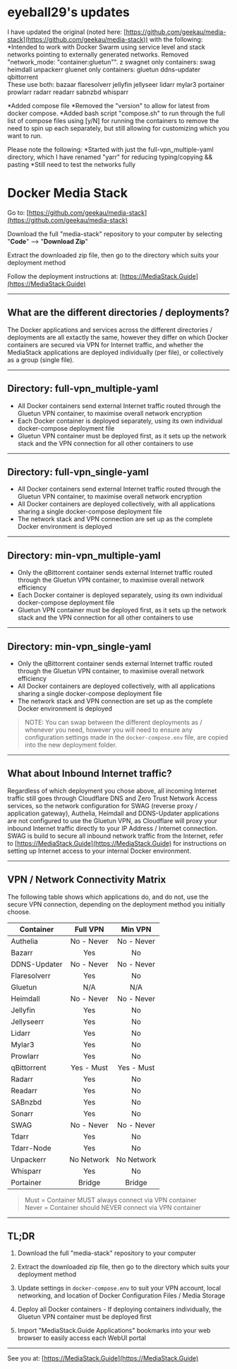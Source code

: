 # eyeball29's updates
I have updated the original (noted here: [https://github.com/geekau/media-stack](https://github.com/geekau/media-stack)) with the following:
*Intended to work with Docker Swarm using service level and stack networks pointing to externally generated networks. Removed "network_mode: "container:gluetun"". z
 swagnet only containers:
  swag
  heimdall
  unpackerr
 gluenet only containers:
  gluetun
  ddns-updater
  qbittorrent  
 These use both: 
  bazaar
  flaresolverr
  jellyfin
  jellyseer
  lidarr
  mylar3
  portainer
  prowlarr
  radarr
  readarr
  sabnzbd
  whisparr
  
*Added  compose file
*Removed the "version" to allow for latest from docker compose. 
*Added bash script "compose.sh" to run through the full list of compose files using [y/N] for running the containers to remove the need to spin up each separately, but still allowing for customizing which you want to run. 


Please note the following:
*Started with just the full-vpn_multiple-yaml directory, which I have renamed "yarr" for reducing typing/copying && pasting
*Still need to test the networks fully






# Docker Media Stack

Go to: [https://github.com/geekau/media-stack](https://github.com/geekau/media-stack)

Download the full "media-stack" repository to your computer by selecting "**Code**" --> "**Download Zip**"

Extract the downloaded zip file, then go to the directory which suits your deployment method

Follow the deployment instructions at: [https://MediaStack.Guide](https://MediaStack.Guide)

---

## What are the different directories / deployments?

The Docker applications and services across the different directories / deployments are all extactly the same, however they differ on which Docker containers are secured via VPN for Internet traffic, and whether the MediaStack applications are deployed individually (per file), or collectively as a group (single file).

---

## Directory: full-vpn_multiple-yaml

 - All Docker containers send external Internet traffic routed through the Gluetun VPN container, to maximise overall network encryption
 - Each Docker container is deployed separately, using its own individual docker-compose deployment file
 - Gluetun VPN container must be deployed first, as it sets up the network stack and the VPN connection for all other containers to use

---

## Directory: full-vpn_single-yaml

 - All Docker containers send external Internet traffic routed through the Gluetun VPN container, to maximise overall network encryption
 - All Docker containers are deployed collectively, with all applications sharing a single docker-compose deployment file
 - The network stack and VPN connection are set up as the complete Docker environment is deployed

---

## Directory: min-vpn_multiple-yaml

 - Only the qBittorrent container sends external Internet traffic routed through the Gluetun VPN container, to maximise overall network efficiency
 - Each Docker container is deployed separately, using its own individual docker-compose deployment file
 - Gluetun VPN container must be deployed first, as it sets up the network stack and the VPN connection for all other containers to use

---

## Directory: min-vpn_single-yaml

 - Only the qBittorrent container sends external Internet traffic routed through the Gluetun VPN container, to maximise overall network efficiency
 - All Docker containers are deployed collectively, with all applications sharing a single docker-compose deployment file
 - The network stack and VPN connection are set up as the complete Docker environment is deployed

> NOTE: You can swap between the different deployments as / whenever you need, however you will need to ensure any configuration settings made in the `docker-compose.env` file, are copied into the new deployment folder.

---

## What about Inbound Internet traffic?

Regardless of which deployment you chose above, all incoming Internet traffic still goes through Cloudflare DNS and Zero Trust Network Access services, so the network configuration for SWAG (reverse proxy / application gateway), Authelia, Heimdall and DDNS-Updater applications are not configured to use the Gluetun VPN, as Cloudflare will proxy your inbound Internet traffic directly to your IP Address / Internet connection. SWAG is build to secure all inbound network traffic from the Internet, refer to [https://MediaStack.Guide](https://MediaStack.Guide) for instructions on setting up Internet access to your internal Docker environment.

---

## VPN / Network Connectivity Matrix

The following table shows which applications do, and do not, use the secure VPN connection, depending on the deployment method you initially choose.

Container    | Full VPN   | Min VPN
-------------|:----------:|:---------:
Authelia     | No - Never | No - Never
Bazarr       | Yes        | No
DDNS-Updater | No - Never | No - Never
Flaresolverr | Yes        | No
Gluetun      | N/A        | N/A
Heimdall     | No - Never | No - Never
Jellyfin     | Yes        | No
Jellyseerr   | Yes        | No
Lidarr       | Yes        | No
Mylar3       | Yes        | No
Prowlarr     | Yes        | No
qBittorrent  | Yes - Must | Yes - Must 
Radarr       | Yes        | No
Readarr      | Yes        | No
SABnzbd      | Yes        | No
Sonarr       | Yes        | No
SWAG         | No - Never | No - Never
Tdarr        | Yes        | No
Tdarr-Node   | Yes        | No
Unpackerr    | No Network | No Network
Whisparr     | Yes        | No
Portainer    | Bridge     | Bridge

> Must = Container MUST always connect via VPN container \
> Never = Container should NEVER connect via VPN container

---

## TL;DR

1.  Download the full "media-stack" repository to your computer

2.  Extract the downloaded zip file, then go to the directory which suits your deployment method

3. Update settings in `docker-compose.env` to suit your VPN account, local networking, and location of Docker Configuration Files / Media Storage

4. Deploy all Docker containers - If deploying containers individually, the Gluetun VPN container must be deployed first

5. Import "MediaStack.Guide Applications" bookmarks into your web browser to easily access each WebUI portal

---

See you at: [https://MediaStack.Guide](https://MediaStack.Guide)
